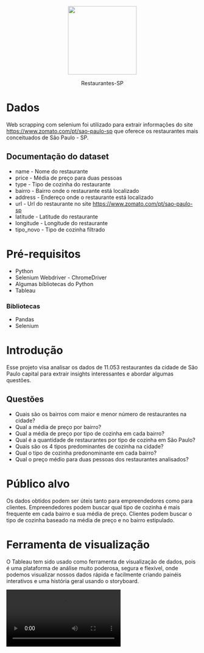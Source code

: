 <p align="center">
  <img src="https://thumbs.dreamstime.com/b/projeto-isolado-pino-do-%C3%ADcone-do-lugar-do-restaurante-74197494.jpg" width="180">
</p>

<div align="center">
  Restaurantes-SP
</div>

# Dados
Web scrapping com selenium foi utilizado para extrair informações do site https://www.zomato.com/pt/sao-paulo-sp que oferece os restaurantes mais conceituados de São Paulo - SP.

## Documentação do dataset

- name - Nome do restaurante
- price - Média de preço para duas pessoas
- type - Tipo de cozinha do restaurante
- bairro - Bairro onde o restaurante está localizado
- address - Endereço onde o restaurante está localizado
- url - Url do restaurante no site https://www.zomato.com/pt/sao-paulo-sp
- latitude - Latitude do restaurante
- longitude - Longitude do restaurante
- tipo_novo - Tipo de cozinha filtrado

# Pré-requisitos

- Python
- Selenium Webdriver - ChromeDriver
- Algumas bibliotecas do Python
- Tableau

### Bibliotecas

- Pandas
- Selenium

# Introdução

Esse projeto visa analisar os dados de 11.053 restaurantes da cidade de São Paulo capital para extrair insights interessantes e abordar algumas questões.

## Questões

- Quais são os bairros com maior e menor número de restaurantes na cidade?
- Qual a média de preço por bairro?
- Qual a média de preço por tipo de cozinha em cada bairro?
- Qual é a quantidade de restaurantes por tipo de cozinha em São Paulo?
- Quais são os 4 tipos predominantes de cozinha na cidade?
- Qual o tipo de cozinha predonominante em cada bairro?
- Qual o preço médio para duas pessoas dos restaurantes analisados?

# Público alvo

Os dados obtidos podem ser úteis tanto para empreendedores como para clientes.
Empreendedores podem buscar qual tipo de cozinha é mais frequente em cada bairro e sua média de preço.
Clientes podem buscar o tipo de cozinha baseado na média de preço e no bairro estipulado.

# Ferramenta de visualização

O Tableau tem sido usado como ferramenta de visualização de dados, pois é uma plataforma de análise muito poderosa, segura e flexível, onde podemos visualizar nossos dados rápida e facilmente criando painéis interativos e uma história geral usando o storyboard.

![caption](https://github.com/matheuszf/Projeto-Restaurantes-SP/blob/main/Untitled%204_Trim.mp4)



